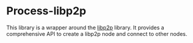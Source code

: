 # Process-libp2p

This library is a wrapper around the [libp2p](https://libp2p.io/) library. It provides a comprehensive API to create a libp2p node and connect to other nodes.